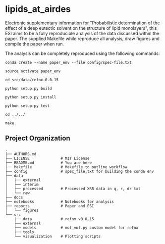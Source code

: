 lipids_at_airdes
==============================

Electronic supplementary information for "Probabilistic determination of the effect of a deep eutectic solvent on the structure of lipid monolayers", this ESI aims to be a fully reproducible analysis of the data discussed within the paper. The supplied Makefile while reproduce all analysis, draw figures and compile the paper when run. 

The analysis can be completely reproduced using the following commands:

```
conda create --name paper_env --file config/spec-file.txt

source activate paper_env

cd src/data/refnx-0.0.15

python setup.py build

python setup.py install

python setup.py test

cd ../../

make
```

Project Organization
--------------------

    .
    ├── AUTHORS.md
    ├── LICENSE              # MIT License
    ├── README.md            # You are here
    ├── Makefile             # Makefile to outline workflow
    ├── config               # spec_file.txt for building the conda env
	├── data        
    │   ├── external
    │   ├── interim
    │   ├── processed        # Processed XRR data in q, r, dr txt
    │   └── raw
    ├── docs
    ├── notebooks            # Notebooks for analysis
    ├── reports              # Paper and ESI
    │   └── figures
    └── src
        ├── data             # refnx v0.0.15
        ├── external  
        ├── models           # mol_vol.py custom model for refnx
        ├── tools      
        └── visualization    # Plotting scripts
